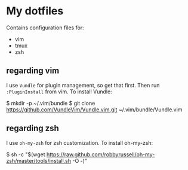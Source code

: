 # My dotfiles

Contains configuration files for:
- vim
- tmux
- zsh

## regarding vim

I use `Vundle` for plugin management, so get that first. Then run `:PluginInstall` from vim.
To install Vundle:

$ mkdir -p ~/.vim/bundle
$ git clone https://github.com/VundleVim/Vundle.vim.git ~/.vim/bundle/Vundle.vim

## regarding zsh

I use `oh-my-zsh` for zsh customization. To install oh-my-zsh:

$ sh -c "$(wget https://raw.github.com/robbyrussell/oh-my-zsh/master/tools/install.sh -O -)"
